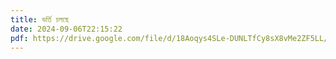 ```yaml
---
title: ভর্তি চলছে
date: 2024-09-06T22:15:22
pdf: https://drive.google.com/file/d/18Aoqys4SLe-DUNLTfCy8sX8vMe2ZF5LL/view?usp=sharing
---
```

